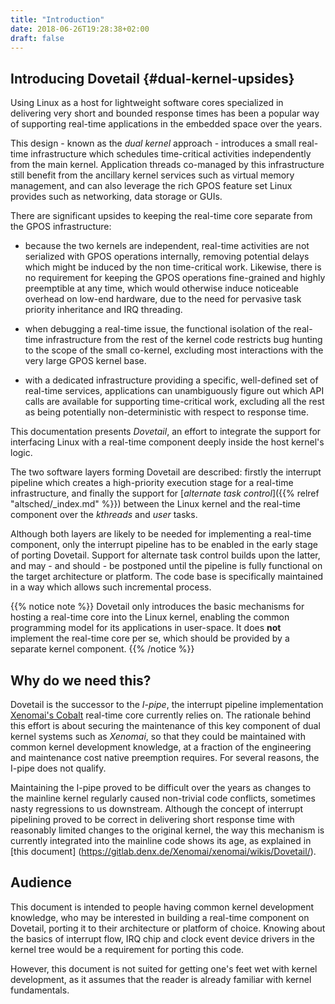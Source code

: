 ```yaml
---
title: "Introduction"
date: 2018-06-26T19:28:38+02:00
draft: false
---
```


## Introducing Dovetail {#dual-kernel-upsides}

Using Linux as a host for lightweight software cores specialized in
delivering very short and bounded response times has been a popular
way of supporting real-time applications in the embedded space over
the years.

This design - known as the *dual kernel* approach - introduces a small
real-time infrastructure which schedules time-critical activities
independently from the main kernel. Application threads co-managed by
this infrastructure still benefit from the ancillary kernel services
such as virtual memory management, and can also leverage the rich GPOS
feature set Linux provides such as networking, data storage or GUIs.

There are significant upsides to keeping the real-time core separate
from the GPOS infrastructure:

- because the two kernels are independent, real-time activities are
  not serialized with GPOS operations internally, removing potential
  delays which might be induced by the non time-critical
  work. Likewise, there is no requirement for keeping the GPOS
  operations fine-grained and highly preemptible at any time, which
  would otherwise induce noticeable overhead on low-end hardware, due
  to the need for pervasive task priority inheritance and IRQ
  threading.

- when debugging a real-time issue, the functional isolation of the
  real-time infrastructure from the rest of the kernel code restricts
  bug hunting to the scope of the small co-kernel, excluding most
  interactions with the very large GPOS kernel base.

- with a dedicated infrastructure providing a specific, well-defined
  set of real-time services, applications can unambiguously figure out
  which API calls are available for supporting time-critical work,
  excluding all the rest as being potentially non-deterministic with
  respect to response time.

This documentation presents _Dovetail_, an effort to integrate the
support for interfacing Linux with a real-time component deeply inside
the host kernel's logic.

The two software layers forming Dovetail are described: firstly the
interrupt pipeline which creates a high-priority execution stage for a
real-time infrastructure, and finally the support for [_alternate task
control_]({{% relref "altsched/_index.md" %}}) between the Linux
kernel and the real-time component over the *kthreads* and *user*
tasks.

Although both layers are likely to be needed for implementing a
real-time component, only the interrupt pipeline has to be enabled in
the early stage of porting Dovetail. Support for alternate task
control builds upon the latter, and may - and should - be postponed
until the pipeline is fully functional on the target architecture or
platform. The code base is specifically maintained in a way which
allows such incremental process.

{{% notice note %}}
Dovetail only introduces the basic mechanisms for hosting a real-time
core into the Linux kernel, enabling the common programming model for
its applications in user-space. It does **not** implement the
real-time core per se, which should be provided by a separate kernel
component.
{{% /notice %}}

## Why do we need this?

Dovetail is the successor to the *I-pipe*, the interrupt pipeline
implementation [Xenomai's Cobalt](https://xenomai.org/gitlab/xenomai/)
real-time core currently relies on. The rationale behind this effort
is about securing the maintenance of this key component of dual kernel
systems such as _Xenomai_, so that they could be maintained with
common kernel development knowledge, at a fraction of the engineering
and maintenance cost native preemption requires. For several reasons,
the I-pipe does not qualify.

Maintaining the I-pipe proved to be difficult over the years as
changes to the mainline kernel regularly caused non-trivial code
conflicts, sometimes nasty regressions to us downstream. Although the
concept of interrupt pipelining proved to be correct in delivering
short response time with reasonably limited changes to the original
kernel, the way this mechanism is currently integrated into the
mainline code shows its age, as explained in [this document]
(https://gitlab.denx.de/Xenomai/xenomai/wikis/Dovetail/).

## Audience

This document is intended to people having common kernel development
knowledge, who may be interested in building a real-time component on
Dovetail, porting it to their architecture or platform of
choice. Knowing about the basics of interrupt flow, IRQ chip and clock
event device drivers in the kernel tree would be a requirement for
porting this code.

However, this document is not suited for getting one's feet wet with
kernel development, as it assumes that the reader is already familiar
with kernel fundamentals.
